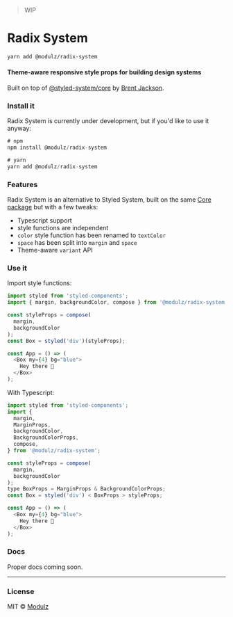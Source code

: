 > WIP

# Radix System

```sh
yarn add @modulz/radix-system
```

#### Theme-aware responsive style props for building design systems

Built on top of [@styled-system/core](https://github.com/styled-system/styled-system/tree/master/packages/core) by [Brent Jackson](https://github.com/jxnblk).

### Install it

Radix System is currently under development, but if you'd like to use it anyway:

```js
# npm
npm install @modulz/radix-system
```

```js
# yarn
yarn add @modulz/radix-system
```

### Features

Radix System is an alternative to Styled System, built on the same [Core package](https://github.com/styled-system/styled-system/tree/master/packages/core) but with a few tweaks:

- Typescript support
- style functions are independent
- `color` style function has been renamed to `textColor`
- `space` has been split into `margin` and `space`
- Theme-aware `variant` API

### Use it

Import style functions:

```js
import styled from 'styled-components';
import { margin, backgroundColor, compose } from '@modulz/radix-system';

const styleProps = compose(
  margin,
  backgroundColor
);
const Box = styled('div')(styleProps);

const App = () => (
  <Box my={4} bg="blue">
    Hey there 👋
  </Box>
);
```

With Typescript:

```js
import styled from 'styled-components';
import {
  margin,
  MarginProps,
  backgroundColor,
  BackgroundColorProps,
  compose,
} from '@modulz/radix-system';

const styleProps = compose(
  margin,
  backgroundColor
);
type BoxProps = MarginProps & BackgroundColorProps;
const Box = styled('div') < BoxProps > styleProps;

const App = () => (
  <Box my={4} bg="blue">
    Hey there 👋
  </Box>
);
```

### Docs

Proper docs coming soon.

---

### License

MIT © [Modulz](https://modulz.app)

